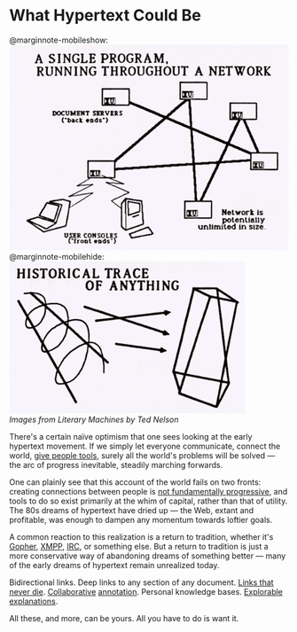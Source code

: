 # What Hypertext Could Be

@marginnote-mobileshow: <img src="/img/post/what-hypertext-could-be/single-program-network.png" alt="A diagram titled 'A single program, running throughout a network', showing several squares labeled 'document servers' or 'user consoles'."/>
@marginnote-mobilehide: <img src="/img/post/what-hypertext-could-be/historical-trace.png" alt="A drawing titled 'Historical trace of anything'."/> <br><i>Images from Literary Machines by Ted Nelson</i>

There's a certain naïve optimism that one sees looking at the early hypertext movement. If we simply let everyone communicate, connect the world, [give people tools](https://lord.io/blog/2020/tools-0/), surely all the world's problems will be solved — the arc of progress inevitable, steadily marching forwards.

One can plainly see that this account of the world fails on two fronts: creating connections between people is [not fundamentally progressive](https://webcomicname.com/post/633063407862546432), and tools to do so exist primarily at the whim of capital, rather than that of utility. The 80s dreams of hypertext have dried up — the Web, extant and profitable, was enough to dampen any momentum towards loftier goals.

A common reaction to this realization is a return to tradition, whether it's [Gopher](https://en.wikipedia.org/wiki/Gopher_%28protocol%29), [XMPP](https://en.wikipedia.org/wiki/XMPP), [IRC](https://en.wikipedia.org/wiki/Internet_Relay_Chat), or something else. But a return to tradition is just a more conservative way of abandoning dreams of something better — many of the early dreams of hypertext remain unrealized today.

Bidirectional links. Deep links to any section of any document. [Links that never die](https://robustlinks.mementoweb.org/). [Collaborative](https://web.hypothes.is/) [annotation](https://github.com/shapr/fermatslastmargin). Personal knowledge bases. [Explorable explanations](https://explorabl.es/).

All these, and more, can be yours. All you have to do is want it.
